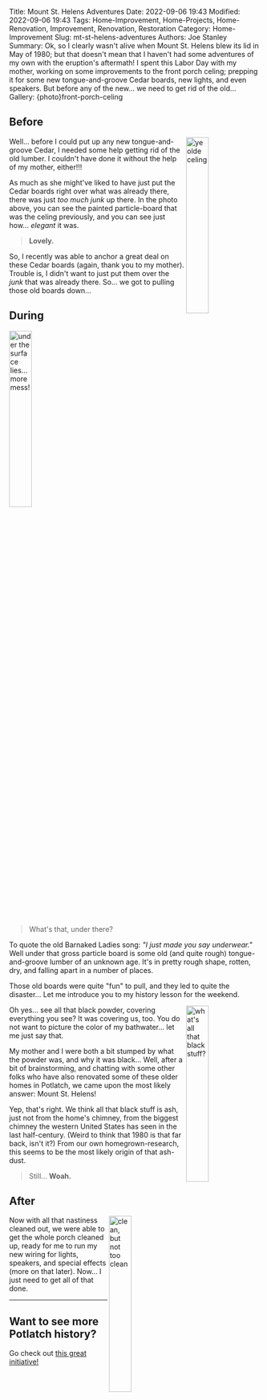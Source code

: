 Title: Mount St. Helens Adventures
Date: 2022-09-06 19:43
Modified: 2022-09-06 19:43
Tags: Home-Improvement, Home-Projects, Home-Renovation, Improvement, Renovation, Restoration
Category: Home-Improvement
Slug: mt-st-helens-adventures
Authors: Joe Stanley
Summary: Ok, so I clearly wasn't alive when Mount St. Helens blew its lid in May of 1980; but that doesn't mean that I haven't had some adventures of my own with the eruption's aftermath! I spent this Labor Day with my mother, working on some improvements to the front porch celing; prepping it for some new tongue-and-groove Cedar boards, new lights, and even speakers. But before any of the new... we need to get rid of the old...
Gallery: {photo}front-porch-celing

## Before

<img src="{attach}/images/front-porch-celing/ima_46ba6d7.jpeg" width="30%" alt="ye olde celing" align="right">

Well... before I could put up any new tongue-and-groove Cedar, I needed some help getting rid of the old lumber. I couldn't have done it without the
help of my mother, either!!!

As much as she might've liked to have just put the Cedar boards right over what was already there, there was just *too much junk* up there. In the
photo above, you can see the painted particle-board that was the celing previously, and you can see just how... *elegant* it was.

> **Lovely.**

So, I recently was able to anchor a great deal on these Cedar boards (again, thank you to my mother). Trouble is, I didn't want to just put them over the
*junk* that was already there. So... we got to pulling those old boards down...

## During

<img src="{attach}/images/front-porch-celing/ima_2c5d0b8.jpeg" width="30%" alt="under the surface lies... more mess!">

> What's that, under there?

To quote the old Barnaked Ladies song: *"I just made you say underwear."* Well under that gross particle board is some old (and quite rough) tongue-and-groove
lumber of an unknown age. It's in pretty rough shape, rotten, dry, and falling apart in a number of places.

Those old boards were quite "fun" to pull, and they led to quite the disaster... Let me introduce you to my history lesson for the weekend.

<img src="{attach}/images/front-porch-celing/ima_2b4ed17.jpeg" width="30%" alt="what's all that black stuff?" align="right">

Oh yes... see all that black powder, covering everything you see? It was covering us, too. You do not want to picture the color of my bathwater... let me just
say that.

My mother and I were both a bit stumped by what the powder was, and why it was black... Well, after a bit of brainstorming, and chatting with some other folks
who have also renovated some of these older homes in Potlatch, we came upon the most likely answer: Mount St. Helens!

Yep, that's right. We think all that black stuff is ash, just not from the home's chimney, from the biggest chimney the western United States has seen in the last
half-century. (Weird to think that 1980 is that far back, isn't it?) From our own homegrown-research, this seems to be the most likely origin of that ash-dust.

> Still... **Woah.**

## After

<img src="{attach}/images/front-porch-celing/ima_b58184b.jpeg" width="30%" alt="clean, but not too clean" align="right">

Now with all that nastiness cleaned out, we were able to get the whole porch cleaned up, ready for me to run my new wiring for lights, speakers, and special
effects (more on that later). Now... I just need to get all of that done.

---

## Want to see more Potlatch history?

Go check out [this great initiative!](https://kitstokes.github.io/potlatch-portal/)